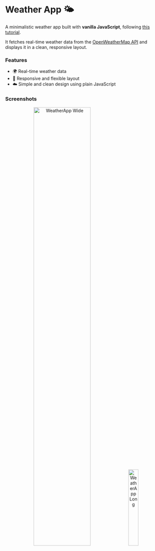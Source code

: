 # Weather App 🌤️

A minimalistic weather app built with **vanilla JavaScript**, following [this tutorial](https://webdesign.tutsplus.com/build-a-simple-weather-app-with-vanilla-javascript--cms-33893t).

It fetches real-time weather data from the [OpenWeatherMap API](https://home.openweathermap.org/) and displays it in a clean, responsive layout.

### Features

* 🌍 Real-time weather data
* 📱 Responsive and flexible layout
* ☁️ Simple and clean design using plain JavaScript

### Screenshots

<p align="center">
  <img src="https://github.com/user-attachments/assets/d1170963-d16b-4675-98f8-c0da8c99d68b" alt="WeatherApp Wide" width="60%" style="margin-right: 10px;"/>
  <img src="https://github.com/user-attachments/assets/620ccbf7-8553-4312-809a-3be5c07483e5" alt="WeatherApp Long" width="25%"/>
</p>
